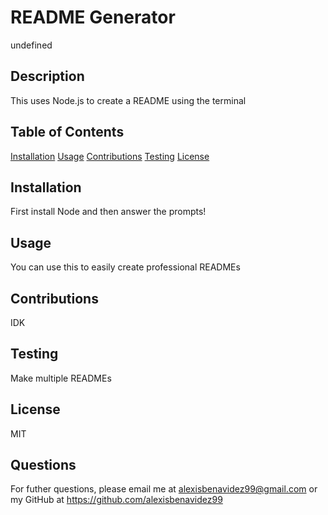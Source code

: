 # README Generator
undefined

## Description

This uses Node.js to create a README using the terminal

## Table of Contents

[Installation](#installation)
[Usage](#usage)
[Contributions](#contributions)
[Testing](#test)
[License](#license)

## Installation

First install Node and then answer the prompts!

## Usage

You can use this to easily create professional READMEs

## Contributions

IDK

## Testing 

Make multiple READMEs

## License

MIT

## Questions

For futher questions, please email me at alexisbenavidez99@gmail.com or my GitHub at https://github.com/alexisbenavidez99

